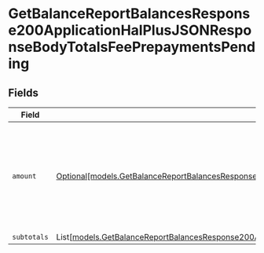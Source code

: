 # GetBalanceReportBalancesResponse200ApplicationHalPlusJSONResponseBodyTotalsFeePrepaymentsPending


## Fields

| Field                                                                                                                                                                                                                              | Type                                                                                                                                                                                                                               | Required                                                                                                                                                                                                                           | Description                                                                                                                                                                                                                        |
| ---------------------------------------------------------------------------------------------------------------------------------------------------------------------------------------------------------------------------------- | ---------------------------------------------------------------------------------------------------------------------------------------------------------------------------------------------------------------------------------- | ---------------------------------------------------------------------------------------------------------------------------------------------------------------------------------------------------------------------------------- | ---------------------------------------------------------------------------------------------------------------------------------------------------------------------------------------------------------------------------------- |
| `amount`                                                                                                                                                                                                                           | [Optional[models.GetBalanceReportBalancesResponse200ApplicationHalPlusJSONResponseBodyTotalsFeePrepaymentsAmount]](../models/getbalancereportbalancesresponse200applicationhalplusjsonresponsebodytotalsfeeprepaymentsamount.md)   | :heavy_minus_sign:                                                                                                                                                                                                                 | In v2 endpoints, monetary amounts are represented as objects with a `currency` and `value` field.                                                                                                                                  |
| `subtotals`                                                                                                                                                                                                                        | List[[models.GetBalanceReportBalancesResponse200ApplicationHalPlusJSONResponseBodyTotalsFeePrepaymentsSubtotals](../models/getbalancereportbalancesresponse200applicationhalplusjsonresponsebodytotalsfeeprepaymentssubtotals.md)] | :heavy_minus_sign:                                                                                                                                                                                                                 | N/A                                                                                                                                                                                                                                |